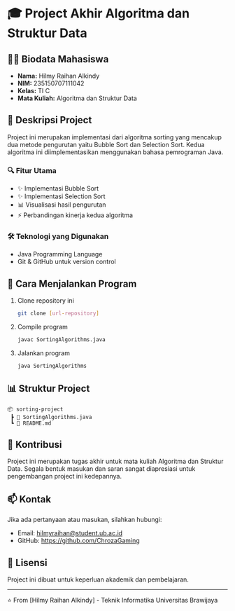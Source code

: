 # 🎓 Project Akhir Algoritma dan Struktur Data 

## 👨‍💻 Biodata Mahasiswa
- **Nama:** Hilmy Raihan Alkindy
- **NIM:** 235150707111042
- **Kelas:** TI C
- **Mata Kuliah:** Algoritma dan Struktur Data

## 📝 Deskripsi Project
Project ini merupakan implementasi dari algoritma sorting yang mencakup dua metode pengurutan yaitu Bubble Sort dan Selection Sort. Kedua algoritma ini diimplementasikan menggunakan bahasa pemrograman Java.

### 🔍 Fitur Utama
- ✨ Implementasi Bubble Sort
- ✨ Implementasi Selection Sort
- 📊 Visualisasi hasil pengurutan
- ⚡ Perbandingan kinerja kedua algoritma

### 🛠️ Teknologi yang Digunakan
- Java Programming Language
- Git & GitHub untuk version control

## 🚀 Cara Menjalankan Program
1. Clone repository ini
   ```bash
   git clone [url-repository]
   ```
2. Compile program
   ```bash
   javac SortingAlgorithms.java
   ```
3. Jalankan program
   ```bash
   java SortingAlgorithms
   ```

## 📊 Struktur Project
```
📦 sorting-project
 ┣ 📜 SortingAlgorithms.java
 ┗ 📜 README.md
```

## 🤝 Kontribusi
Project ini merupakan tugas akhir untuk mata kuliah Algoritma dan Struktur Data. Segala bentuk masukan dan saran sangat diapresiasi untuk pengembangan project ini kedepannya.

## 📫 Kontak
Jika ada pertanyaan atau masukan, silahkan hubungi:
- Email: hilmyraihan@student.ub.ac.id
- GitHub: https://github.com/ChrozaGaming

## 📝 Lisensi
Project ini dibuat untuk keperluan akademik dan pembelajaran.

---
⭐️ From [Hilmy Raihan Alkindy] - Teknik Informatika Universitas Brawijaya
